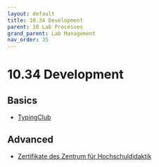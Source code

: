 ```yaml
---
layout: default
title: 10.34 Development
parent: 10 Lab Processes
grand_parent: Lab Management
nav_order: 35
---
```


# 10.34 Development

## Basics

- [TypingClub](https://www.typingclub.com/)

## Advanced

- [Zertifikate des Zentrum für Hochschuldidaktik](https://www.uni-bamberg.de/zhd/)
